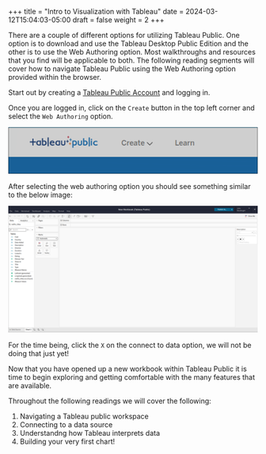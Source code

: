 +++
title = "Intro to Visualization with Tableau"
date = 2024-03-12T15:04:03-05:00
draft = false
weight = 2
+++

There are a couple of different options for utilizing Tableau Public. One option is to download and use the Tableau Desktop Public Edition and the other is to use the Web Authoring option. Most walkthroughs and resources that you find will be applicable to both. The following reading segments will cover how to navigate Tableau Public using the Web Authoring option provided within the browser.

Start out by creating a [Tableau Public Account](https://public.tableau.com/app/discover) and logging in.

Once you are logged in, click on the `Create` button in the top left corner and select the `Web Authoring` option.

![Tableau public web browser window showing the options of the Create and Learn tabs](pictures/create-web-auth.png?classes=border)

After selecting the web authoring option you should see something similar to the below image:

![New Tableau Public Workbook via web authoring](pictures/new-workbook-view.png?classes=border)

For the time being, click the `X` on the connect to data option, we will not be doing that just yet!

Now that you have opened up a new workbook within Tableau Public it is time to begin exploring and getting comfortable with the many features that are available.

Throughout the following readings we will cover the following:

1. Navigating a Tableau public workspace
1. Connecting to a data source
1. Understandng how Tableau interprets data
1. Building your very first chart!


